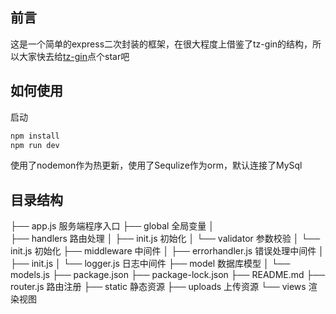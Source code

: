 ## 前言

这是一个简单的express二次封装的框架，在很大程度上借鉴了tz-gin的结构，所以大家快去给[tz-gin](https://github.com/xjtu-tenzor/tz-gin-template)点个star吧

## 如何使用

启动
```bash
npm install
npm run dev
```
使用了nodemon作为热更新，使用了Sequlize作为orm，默认连接了MySql

## 目录结构

├── app.js 服务端程序入口
├── global 全局变量
│   
├── handlers 路由处理
│   ├── init.js 初始化
│   └── validator 参数校验
│       └── init.js 初始化
├── middleware 中间件
│   ├── errorhandler.js 错误处理中间件
│   ├── init.js 
│   └── logger.js 日志中间件
├── model 数据库模型
│   └── models.js
├── package.json
├── package-lock.json
├── README.md
├── router.js 路由注册
├── static 静态资源
├── uploads 上传资源
└── views 渲染视图

